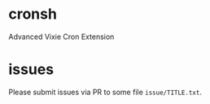 # cronsh
Advanced Vixie Cron Extension

# issues
Please submit issues via PR to some file `issue/TITLE.txt`.
